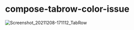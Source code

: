 # compose-tabrow-color-issue
![Screenshot_20211208-171112_TabRow](https://user-images.githubusercontent.com/47034849/145233155-748fec00-1c7e-469c-84d4-c7c4a5c5204b.jpg)

